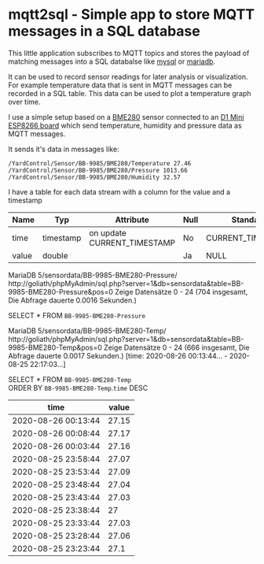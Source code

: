 # mqtt2sql - Simple app to store MQTT messages in a SQL database

This little application subscribes to MQTT topics and stores the payload of matching messages into a SQL databalse like [mysql](https://www.mysql.com) or [mariadb](https://mariadb.com/).

It can be used to record sensor readings for later analysis or visualization. For example temperature data that is sent in MQTT messages can be recorded in a SQL table. This data can be used to plot a temperature graph over time.

I use a simple setup based on a [BME280](https://de.aliexpress.com/item/32849462236.html) sensor connected to an [D1 Mini ESP8266 board](https://de.aliexpress.com/item/32651747570.html)  which send temperature, humidity and pressure data as MQTT messages. 

It sends it's data in messages like:

```
/YardControl/Sensor/BB-9985/BME280/Temperature 27.46
/YardControl/Sensor/BB-9985/BME280/Pressure 1013.66
/YardControl/Sensor/BB-9985/BME280/Humidity 32.57
```
I have a table for each data stream with a column for the value and a timestamp

Name  |  Typ  |   Attribute  |   Null  |   Standard  |  Extra 
------- | ------ | ------------ | ------- | ------------ | ------------
time    | timestamp | on update CURRENT_TIMESTAMP  |  No  | CURRENT_TIMESTAMP | ON UPDATE CURRENT_TIMESTAMP
value   |  double     |                                                            | Ja   |   NULL                              | 

MariaDB 5/sensordata/BB-9985-BME280-Pressure/        http://goliath/phpMyAdmin/sql.php?server=1&db=sensordata&table=BB-9985-BME280-Pressure&pos=0
 Zeige Datensätze 0 - 24 (704 insgesamt, Die Abfrage dauerte 0.0016 Sekunden.)

SELECT * FROM `BB-9985-BME280-Pressure`

MariaDB 5/sensordata/BB-9985-BME280-Temp/        http://goliath/phpMyAdmin/sql.php?server=1&db=sensordata&table=BB-9985-BME280-Temp&pos=0
 Zeige Datensätze 0 - 24 (666 insgesamt, Die Abfrage dauerte 0.0017 Sekunden.) [time: 2020-08-26 00:13:44... - 2020-08-25 22:17:03...]

SELECT * FROM `BB-9985-BME280-Temp`  
ORDER BY `BB-9985-BME280-Temp`.`time` DESC

time  |     value    
------ | ------
2020-08-26 00:13:44 |   27.15    
2020-08-26 00:08:44 |    27.17    
2020-08-26 00:03:44   |  27.16    
2020-08-25 23:58:44   |  27.07    
2020-08-25 23:53:44   |  27.09    
2020-08-25 23:48:44   |  27.04    
2020-08-25 23:43:44    | 27.03    
2020-08-25 23:38:44 |    27    
2020-08-25 23:33:44 |    27.03    
2020-08-25 23:28:44 |    27.06    
2020-08-25 23:23:44 |    27.1    
